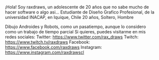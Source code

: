 ¡Hola!
Soy raxdraws, un adolescente de 20 años que no sabe mucho de hacer software o algo asi...
Estudiante de Diseño Grafico Profesional, de la universidad INACAP, en Iquique, Chile
20 años, Soltero, Hombre

Dibujo Androides y Robots, como un pasatiempo, aunque lo considero como un trabajo de tiempo parcial
Si quieres, puedes visitarme en mis redes sociales:
Twitter: https://www.twitter.com/rax_draws
Twitch: https://www.twitch.tv/raxdraws
Facebook: https://www.facebook.com/raxdraws
Instagram: https://www.instagram.com/raxdrawscl
